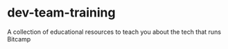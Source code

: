 # dev-team-training
A collection of educational resources to teach you about the tech that runs Bitcamp
